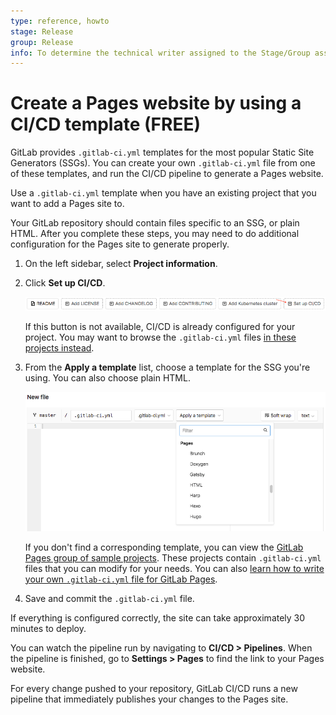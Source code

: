 ```yaml
---
type: reference, howto
stage: Release
group: Release
info: To determine the technical writer assigned to the Stage/Group associated with this page, see https://about.gitlab.com/handbook/engineering/ux/technical-writing/#assignments
---
```


# Create a Pages website by using a CI/CD template **(FREE)**

GitLab provides `.gitlab-ci.yml` templates for the most popular Static Site Generators (SSGs).
You can create your own `.gitlab-ci.yml` file from one of these templates, and run
the CI/CD pipeline to generate a Pages website.

Use a `.gitlab-ci.yml` template when you have an existing project that you want to add a Pages site to.

Your GitLab repository should contain files specific to an SSG, or plain HTML.
After you complete these steps, you may need to do additional
configuration for the Pages site to generate properly.

1. On the left sidebar, select **Project information**.
1. Click **Set up CI/CD**.

   ![setup GitLab CI/CD](../img/setup_ci_v13_1.png)

   If this button is not available, CI/CD is already configured for
   your project. You may want to browse the `.gitlab-ci.yml` files
   [in these projects instead](https://gitlab.com/pages).

1. From the **Apply a template** list, choose a template for the SSG you're using.
   You can also choose plain HTML.

   ![gitlab-ci templates](../img/choose_ci_template_v13_1.png)

   If you don't find a corresponding template, you can view the
   [GitLab Pages group of sample projects](https://gitlab.com/pages).
   These projects contain `.gitlab-ci.yml` files that you can modify for your needs.
   You can also [learn how to write your own `.gitlab-ci.yml`
   file for GitLab Pages](pages_from_scratch.md).

1. Save and commit the `.gitlab-ci.yml` file.

If everything is configured correctly, the site can take approximately 30 minutes to deploy.

You can watch the pipeline run by navigating to **CI/CD > Pipelines**.
When the pipeline is finished, go to **Settings > Pages** to find the link to
your Pages website.

For every change pushed to your repository, GitLab CI/CD runs a new pipeline
that immediately publishes your changes to the Pages site.
